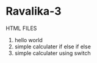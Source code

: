# Ravalika-3
HTML FILES
 1) hello world
 2) simple calculater if else if else
 3) simple calculater using switch
